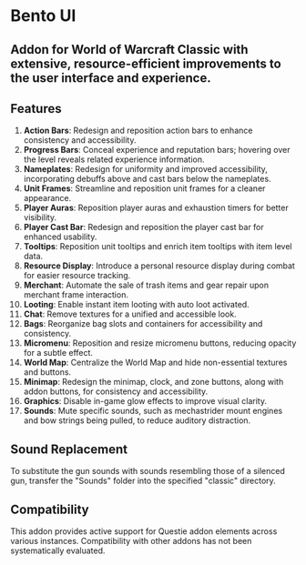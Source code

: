 # Bento UI

## Addon for World of Warcraft Classic with extensive, resource-efficient improvements to the user interface and experience.

## Features

1. **Action Bars**: Redesign and reposition action bars to enhance consistency and accessibility.
2. **Progress Bars**: Conceal experience and reputation bars; hovering over the level reveals related experience information.
3. **Nameplates**: Redesign for uniformity and improved accessibility, incorporating debuffs above and cast bars below the nameplates.
4. **Unit Frames**: Streamline and reposition unit frames for a cleaner appearance.
5. **Player Auras**: Reposition player auras and exhaustion timers for better visibility.
6. **Player Cast Bar**: Redesign and reposition the player cast bar for enhanced usability.
7. **Tooltips**: Reposition unit tooltips and enrich item tooltips with item level data.
8. **Resource Display**: Introduce a personal resource display during combat for easier resource tracking.
9. **Merchant**: Automate the sale of trash items and gear repair upon merchant frame interaction.
10. **Looting**: Enable instant item looting with auto loot activated.
11. **Chat**: Remove textures for a unified and accessible look.
12. **Bags**: Reorganize bag slots and containers for accessibility and consistency.
13. **Micromenu**: Reposition and resize micromenu buttons, reducing opacity for a subtle effect.
14. **World Map**: Centralize the World Map and hide non-essential textures and buttons.
15. **Minimap**: Redesign the minimap, clock, and zone buttons, along with addon buttons, for consistency and accessibility.
16. **Graphics**: Disable in-game glow effects to improve visual clarity.
17. **Sounds**: Mute specific sounds, such as mechastrider mount engines and bow strings being pulled, to reduce auditory distraction.

## Sound Replacement
To substitute the gun sounds with sounds resembling those of a silenced gun, transfer the "Sounds" folder into the specified "classic" directory.

## Compatibility
This addon provides active support for Questie addon elements across various instances. Compatibility with other addons has not been systematically evaluated.